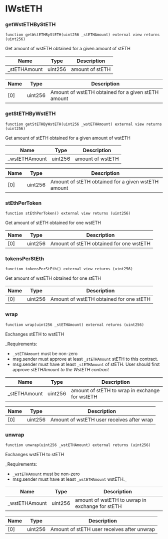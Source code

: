 # IWstETH

### getWstETHByStETH

```solidity
function getWstETHByStETH(uint256 _stETHAmount) external view returns (uint256)
```

Get amount of wstETH obtained for a given amount of stETH

| Name | Type | Description |
| ---- | ---- | ----------- |
| _stETHAmount | uint256 | amount of stETH |

| Name | Type | Description |
| ---- | ---- | ----------- |
| [0] | uint256 | Amount of wstETH obtained for a given stETH amount |

### getStETHByWstETH

```solidity
function getStETHByWstETH(uint256 _wstETHAmount) external view returns (uint256)
```

Get amount of stETH obtained for a given amount of wstETH

| Name | Type | Description |
| ---- | ---- | ----------- |
| _wstETHAmount | uint256 | amount of wstETH |

| Name | Type | Description |
| ---- | ---- | ----------- |
| [0] | uint256 | Amount of stETH obtained for a given wstETH amount |

### stEthPerToken

```solidity
function stEthPerToken() external view returns (uint256)
```

Get amount of stETH obtained for one wstETH

| Name | Type | Description |
| ---- | ---- | ----------- |
| [0] | uint256 | Amount of stETH obtained for one wstETH |

### tokensPerStEth

```solidity
function tokensPerStEth() external view returns (uint256)
```

Get amount of wstETH obtained for one stETH

| Name | Type | Description |
| ---- | ---- | ----------- |
| [0] | uint256 | Amount of wstETH obtained for one stETH |

### wrap

```solidity
function wrap(uint256 _stETHAmount) external returns (uint256)
```

Exchanges stETH to wstETH

_Requirements:
 - `_stETHAmount` must be non-zero
 - msg.sender must approve at least `_stETHAmount` stETH to this
   contract.
 - msg.sender must have at least `_stETHAmount` of stETH.
User should first approve _stETHAmount to the WstETH contract_

| Name | Type | Description |
| ---- | ---- | ----------- |
| _stETHAmount | uint256 | amount of stETH to wrap in exchange for wstETH |

| Name | Type | Description |
| ---- | ---- | ----------- |
| [0] | uint256 | Amount of wstETH user receives after wrap |

### unwrap

```solidity
function unwrap(uint256 _wstETHAmount) external returns (uint256)
```

Exchanges wstETH to stETH

_Requirements:
 - `_wstETHAmount` must be non-zero
 - msg.sender must have at least `_wstETHAmount` wstETH._

| Name | Type | Description |
| ---- | ---- | ----------- |
| _wstETHAmount | uint256 | amount of wstETH to uwrap in exchange for stETH |

| Name | Type | Description |
| ---- | ---- | ----------- |
| [0] | uint256 | Amount of stETH user receives after unwrap |

